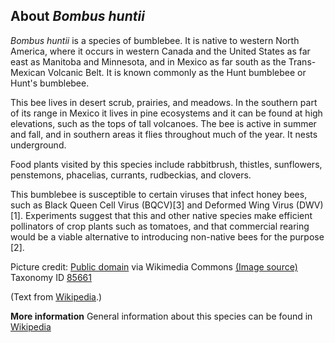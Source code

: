 **About *Bombus huntii***
-------------------------
*Bombus huntii* is a species of bumblebee. It is native to western 
North America, where it occurs in western Canada and the United States 
as far east as Manitoba and Minnesota, and in Mexico as far south as 
the Trans-Mexican Volcanic Belt. It is known commonly as the Hunt 
bumblebee or Hunt's bumblebee.

This bee lives in desert scrub, prairies, and meadows. In the southern
part of its range in Mexico it lives in pine ecosystems and it can be
found at high elevations, such as the tops of tall volcanoes. The bee is
active in summer and fall, and in southern areas it flies throughout
much of the year. It nests underground.

Food plants visited by this species include rabbitbrush, thistles,
sunflowers, penstemons, phacelias, currants, rudbeckias, and clovers.

This bumblebee is susceptible to certain viruses that infect honey bees,
such as Black Queen Cell Virus (BQCV)[3] and Deformed Wing Virus
(DWV) [1]. Experiments suggest that this and other native species make efficient
pollinators of crop plants such as tomatoes, and that commercial rearing
would be a viable alternative to introducing non-native bees for the
purpose [2].

Picture credit: [Public domain](https://commons.wikimedia.org/wiki/Main_Page) via Wikimedia Commons [(Image source)](https://commons.wikimedia.org/wiki/File:Bombus_huntii,_M,_side,_Pennington_County,_SD_2012-11-14-15.41.21_ZS_PMax_(8254457543).jpg)
Taxonomy ID [85661](https://www.uniprot.org/taxonomy/85661)

(Text from [Wikipedia](https://en.wikipedia.org/).)

**More information**
General information about this species can be found in [Wikipedia](https://en.wikipedia.org/wiki/Bombus_huntii)
